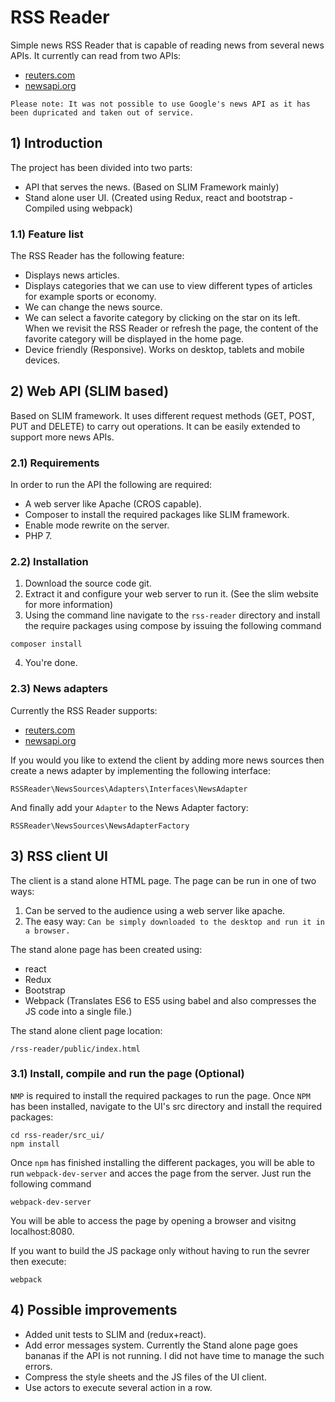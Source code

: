# RSS Reader
Simple news RSS Reader that is capable of reading news from several news APIs. 
It currently can read from two APIs:
* [reuters.com](reuters.com)
* [newsapi.org](https://newsapi.org)

```
Please note: It was not possible to use Google's news API as it has been dupricated and taken out of service.
```
## 1) Introduction
The project has been divided into two parts:
* API that serves the news. (Based on SLIM Framework mainly)
* Stand alone user UI. (Created using Redux, react and bootstrap - Compiled using webpack)

### 1.1) Feature list
The RSS Reader has the following feature:
* Displays news articles.
* Displays categories that we can use to view different types of articles for example sports or economy.
* We can change the news source.
* We can select a favorite category by clicking on the star on its left. When we revisit the RSS Reader
or refresh the page, the content of the favorite category will be displayed in the home page.
* Device friendly (Responsive). Works on desktop, tablets and mobile devices.

## 2) Web API (SLIM based)
Based on SLIM framework. It uses different request methods (GET, POST, PUT and DELETE) to carry out operations. 
It can be easily extended to support more news APIs.

### 2.1) Requirements
In order to run the API the following are required:
* A web server like Apache (CROS capable).
* Composer to install the required packages like SLIM framework.
* Enable mode rewrite on the server.
* PHP 7.

### 2.2) Installation
1. Download the source code git.
2. Extract it and configure your web server to run it. (See the slim website for more information)
3. Using the command line navigate to the `rss-reader` directory and install the require packages using 
compose by issuing the following command

```
composer install
```
4. You're done.

### 2.3) News adapters

Currently the RSS Reader supports:
* [reuters.com](reuters.com)
* [newsapi.org](https://newsapi.org)

If you would you like to extend the client by adding more news sources then create a news adapter by implementing the following
interface:
```
RSSReader\NewsSources\Adapters\Interfaces\NewsAdapter
```

And finally add your `Adapter` to the News Adapter factory:
```
RSSReader\NewsSources\NewsAdapterFactory
```

## 3) RSS client UI
The client is a stand alone HTML page. The page can be run in one of two ways:
1. Can be served to the audience using a web server like apache. 
2. The easy way: `Can be simply downloaded to the desktop and run it in a browser.` 

The stand alone page has been created using:
* react
* Redux
* Bootstrap
* Webpack (Translates ES6 to ES5 using babel and also compresses the JS code into a single file.)

The stand alone client page location:
```
/rss-reader/public/index.html
```
### 3.1) Install, compile and run the page (Optional)

`NMP` is required to install the required packages to run the page.
Once `NPM` has been installed, navigate to the UI's src directory and install the required packages:
```
cd rss-reader/src_ui/
npm install
```

Once `npm` has finished installing the different packages, you will be able to run `webpack-dev-server`
 and acces the page from the server.
Just run the following command 
```
webpack-dev-server
``` 
You will be able to access the page by opening a browser and visitng localhost:8080.

If you want to build the JS package only without having to run the sevrer then execute:
```
webpack
``` 


## 4) Possible improvements
* Added unit tests to SLIM and (redux+react).
* Add error messages system. Currently the Stand alone page goes bananas if the API is not running. 
I did not have time to manage the such errors.
* Compress the style sheets and the JS files of the UI client.
* Use actors to execute several action in a row.